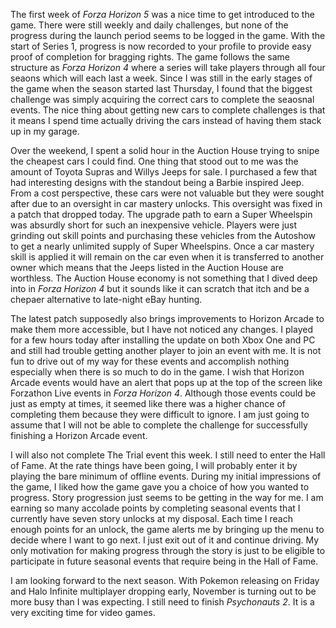 The first week of *Forza Horizon 5* was a nice time to get introduced to the game. There were still weekly and daily challenges, but none of the progress during the launch period seems to be logged in the game. With the start of Series 1, progress is now recorded to your profile to provide easy proof of completion for bragging rights. The game follows the same structure as *Forza Horizon 4* where a series will take players through all four seaons which will each last a week. Since I was still in the early stages of the game when the season started last Thursday, I found that the biggest challenge was simply acquiring the correct cars to complete the seaosnal events. The nice thing about getting new cars to complete challenges is that it means I spend time actually driving the cars instead of having them stack up in my garage.

Over the weekend, I spent a solid hour in the Auction House trying to snipe the cheapest cars I could find. One thing that stood out to me was the amount of Toyota Supras and Willys Jeeps for sale. I purchased a few that had interesting designs with the standout being a Barbie inspired Jeep. From a cost perspective, these cars were not valuable but they were sought after due to an oversight in car mastery unlocks. This oversight was fixed in a patch that dropped today. The upgrade path to earn a Super Wheelspin was absurdly short for such an inexpensive vehicle. Players were just grinding out skill points and purchasing these vehicles from the Autoshow to get a nearly unlimited supply of Super Wheelspins. Once a car mastery skill is applied it will remain on the car even when it is transferred to another owner which means that the Jeeps listed in the Auction House are worthless. The Auction House economy is not something that I dived deep into in *Forza Horizon 4* but it sounds like it can scratch that itch and be a chepaer alternative to late-night eBay hunting.

The latest patch supposedly also brings improvements to Horizon Arcade to make them more accessible, but I have not noticed any changes. I played for a few hours today after installing the update on both Xbox One and PC and still had trouble getting another player to join an event with me. It is not fun to drive out of my way for these events and accomplish nothing especially when there is so much to do in the game. I wish that Horizon Arcade events would have an alert that pops up at the top of the screen like Forzathon Live events in *Forza Horizon 4*. Although those events could be just as empty at times, it seemed like there was a higher chance of completing them because they were difficult to ignore. I am just going to assume that I will not be able to complete the challenge for successfully finishing a Horizon Arcade event.

I will also not complete The Trial event this week. I still need to enter the Hall of Fame. At the rate things have been going, I will probably enter it by playing the bare minimum of offline events. During my initial impressions of the game, I liked how the game gave you a choice of how you wanted to progress. Story progression just seems to be getting in the way for me. I am earning so many accolade points by completing seasonal events that I currently have seven story unlocks at my disposal. Each time I reach enough points for an unlock, the game alerts me by bringing up the menu to decide where I want to go next. I just exit out of it and continue driving. My only motivation for making progress through the story is just to be eligible to participate in future seasonal events that require being in the Hall of Fame. 

I am looking forward to the next season. With Pokemon releasing on Friday and Halo Infinite multiplayer dropping early, November is turning out to be more busy than I was expecting. I still need to finish *Psychonauts 2*. It is a very exciting time for video games. 

